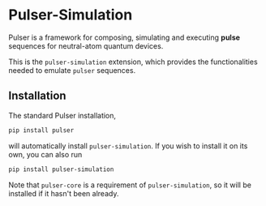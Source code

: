 # Pulser-Simulation

Pulser is a framework for composing, simulating and executing **pulse** sequences for neutral-atom quantum devices.

This is the `pulser-simulation` extension, which provides the functionalities needed to emulate `pulser` sequences.

## Installation

The standard Pulser installation,

```bash
pip install pulser
```

will automatically install `pulser-simulation`. If you wish to install it on its own, you can also run

```bash
pip install pulser-simulation
```

Note that `pulser-core` is a requirement of `pulser-simulation`, so it will be installed if it hasn't been already.
